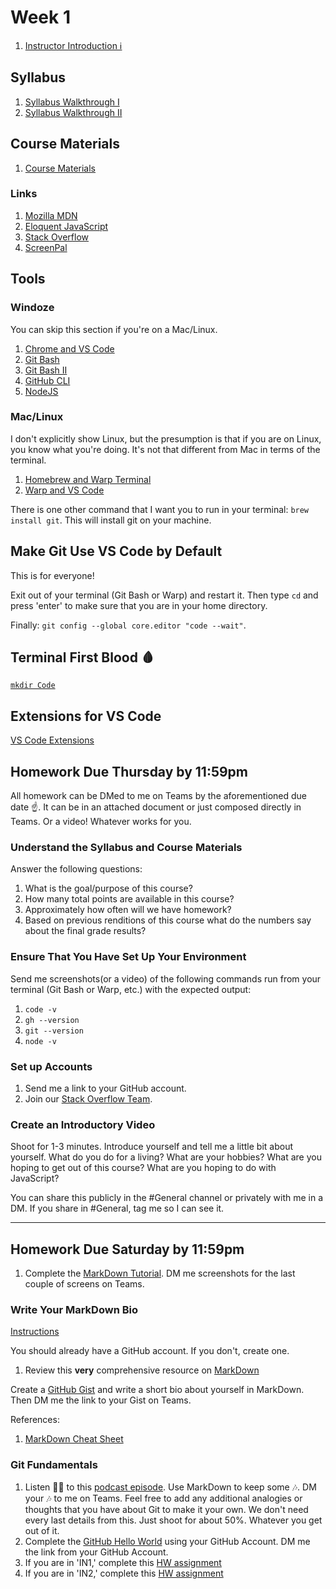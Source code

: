 # Week 1

1. [Instructor Introduction ℹ️](https://screenpal.com/watch/cZVIFYVJ1eq)

## Syllabus

1. [Syllabus Walkthrough I](https://somup.com/cZVooakAJV)
1. [Syllabus Walkthrough II](https://somup.com/cZVIqRkz1t)

## Course Materials

1. [Course Materials](https://somup.com/cZVIYokz1E)

### Links

1. [Mozilla MDN](https://developer.mozilla.org/en-US/docs/Learn/JavaScript)
2. [Eloquent JavaScript](https://eloquentjavascript.net)
3. [Stack Overflow](https://stackoverflowteams.com/c/swic-js)
4. [ScreenPal](https://screenpal.com)

## Tools

### Windoze

You can skip this section if you're on a Mac/Linux.

1. [Chrome and VS Code](https://somup.com/cZVIYokz1E)
1. [Git Bash](https://somup.com/cZVIYmkzir)
1. [Git Bash II](https://somup.com/cZVIY9kzip)
1. [GitHub CLI](https://somup.com/cZVIr6kziL)
1. [NodeJS](https://somup.com/cZVIrDkzjV)

### Mac/Linux

I don't explicitly show Linux, but the presumption is that if you are on Linux, you know what you're doing. It's not that different from Mac in terms of the terminal.

1. [Homebrew and Warp Terminal](https://somup.com/cZVIrykzj0)
1. [Warp and VS Code](https://somup.com/cZVIrmkzjK)

There is one other command that I want you to run in your terminal: `brew install git`. This will install git on your machine.

## Make Git Use VS Code by Default

This is for everyone!

Exit out of your terminal (Git Bash or Warp) and restart it. Then type `cd` and press 'enter' to make sure that you are in your home directory.

Finally: `git config --global core.editor "code --wait"`.

## Terminal First Blood 🩸

[`mkdir Code`](https://somup.com/cZVI36kzQq)

## Extensions for VS Code

[VS Code Extensions](https://somup.com/cZVI3wkzQE)

## Homework Due Thursday by 11:59pm

All homework can be DMed to me on Teams by the aforementioned due date ☝️. It can be in an attached document or just composed directly in Teams. Or a video! Whatever works for you.

### Understand the Syllabus and Course Materials

Answer the following questions:

1. What is the goal/purpose of this course?
1. How many total points are available in this course?
1. Approximately how often will we have homework?
2. Based on previous renditions of this course what do the numbers say about the final grade results?

### Ensure That You Have Set Up Your Environment

Send me screenshots(or a video) of the following commands run from your terminal (Git Bash or Warp, etc.) with the expected output:

1. `code -v`
1. `gh --version`
1. `git --version`
1. `node -v`

### Set up Accounts

1. Send me a link to your GitHub account.
1. Join our [Stack Overflow Team](https://stackoverflowteams.com/c/swic-js).

### Create an Introductory Video

Shoot for 1-3 minutes. Introduce yourself and tell me a little bit about yourself. What do you do for a living? What are your hobbies? What are you hoping to get out of this course? What are you hoping to do with JavaScript?

You can share this publicly in the #General channel or privately with me in a DM. If you share in #General, tag me so I can see it.

---

## Homework Due Saturday by 11:59pm

1. Complete the [MarkDown Tutorial](https://www.markdowntutorial.com/). DM me screenshots for the last couple of screens on Teams.

### Write Your MarkDown Bio

[Instructions](https://somup.com/cZVI0hkz6q)

You should already have a GitHub account. If you don't, create one.

1. Review this **very** comprehensive resource on [MarkDown](https://docs.github.com/en/get-started/writing-on-github/getting-started-with-writing-and-formatting-on-github/basic-writing-and-formatting-syntax)

Create a [GitHub Gist](https://gist.github.com/) and write a short bio about yourself in MarkDown. Then DM me the link to your Gist on Teams.

References:

1. [MarkDown Cheat Sheet](https://enterprise.github.com/downloads/en/markdown-cheatsheet.pdf)

### Git Fundamentals

1. Listen 👂🏾 to this [podcast episode](https://syntax.fm/show/286/git-fundamentals). Use MarkDown to keep some 🎶. DM your 🎶 to me on Teams. Feel free to add any additional analogies or thoughts that you have about Git to make it your own. We don't need every last details from this. Just shoot for about 50%. Whatever you get out of it.
1. Complete the [GitHub Hello World](https://docs.github.com/en/get-started/quickstart/hello-world) using your GitHub Account. DM me the link from your GitHub Account.
1. If you are in 'IN1,' complete this [HW assignment](https://classroom.github.com/assignment-invitations/5aa183292e8bf9744e88ab76252f71cc)
1. If you are in 'IN2,' complete this [HW assignment](https://classroom.github.com/assignment-invitations/fd2e109b9f083d25af7c9b2a8c9ac991)
